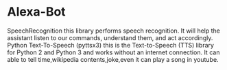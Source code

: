 # Alexa-Bot
SpeechRecognition this library performs speech recognition.
It will help the assistant listen to our commands, understand them, and act accordingly.
Python Text-To-Speech (pyttsx3) this is the Text-to-Speech (TTS) library for Python 2 and Python 3 and works without an internet connection.
It can able to tell time,wikipedia contents,joke,even it can play a song in youtube.

